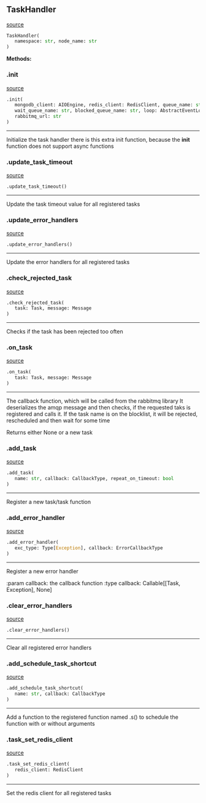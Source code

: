 #


## TaskHandler
[source](https://github.com/llxp/chain-factory/blob/master/framework/src/chain_factory/task_handler.py/#L51)
```python 
TaskHandler(
   namespace: str, node_name: str
)
```




**Methods:**


### .init
[source](https://github.com/llxp/chain-factory/blob/master/framework/src/chain_factory/task_handler.py/#L66)
```python
.init(
   mongodb_client: AIOEngine, redis_client: RedisClient, queue_name: str,
   wait_queue_name: str, blocked_queue_name: str, loop: AbstractEventLoop,
   rabbitmq_url: str
)
```

---
Initialize the task handler
there is this extra init function, because the __init__ function
does not support async functions

### .update_task_timeout
[source](https://github.com/llxp/chain-factory/blob/master/framework/src/chain_factory/task_handler.py/#L108)
```python
.update_task_timeout()
```

---
Update the task timeout value for all registered tasks

### .update_error_handlers
[source](https://github.com/llxp/chain-factory/blob/master/framework/src/chain_factory/task_handler.py/#L115)
```python
.update_error_handlers()
```

---
Update the error handlers for all registered tasks

### .check_rejected_task
[source](https://github.com/llxp/chain-factory/blob/master/framework/src/chain_factory/task_handler.py/#L574)
```python
.check_rejected_task(
   task: Task, message: Message
)
```

---
Checks if the task has been rejected too often

### .on_task
[source](https://github.com/llxp/chain-factory/blob/master/framework/src/chain_factory/task_handler.py/#L584)
```python
.on_task(
   task: Task, message: Message
)
```

---
The callback function, which will be called from the rabbitmq library
It deserializes the amqp message and then
checks, if the requested taks is registered and calls it.
If the task name is on the blocklist,
it will be rejected, rescheduled and then wait for some time

Returns either None or a new task

### .add_task
[source](https://github.com/llxp/chain-factory/blob/master/framework/src/chain_factory/task_handler.py/#L617)
```python
.add_task(
   name: str, callback: CallbackType, repeat_on_timeout: bool
)
```

---
Register a new task/task function

### .add_error_handler
[source](https://github.com/llxp/chain-factory/blob/master/framework/src/chain_factory/task_handler.py/#L627)
```python
.add_error_handler(
   exc_type: Type[Exception], callback: ErrorCallbackType
)
```

---
Register a new error handler

:param callback: the callback function
:type callback: Callable[[Task, Exception], None]

### .clear_error_handlers
[source](https://github.com/llxp/chain-factory/blob/master/framework/src/chain_factory/task_handler.py/#L637)
```python
.clear_error_handlers()
```

---
Clear all registered error handlers

### .add_schedule_task_shortcut
[source](https://github.com/llxp/chain-factory/blob/master/framework/src/chain_factory/task_handler.py/#L644)
```python
.add_schedule_task_shortcut(
   name: str, callback: CallbackType
)
```

---
Add a function to the registered function named .s()
to schedule the function with or without arguments

### .task_set_redis_client
[source](https://github.com/llxp/chain-factory/blob/master/framework/src/chain_factory/task_handler.py/#L671)
```python
.task_set_redis_client(
   redis_client: RedisClient
)
```

---
Set the redis client for all registered tasks
